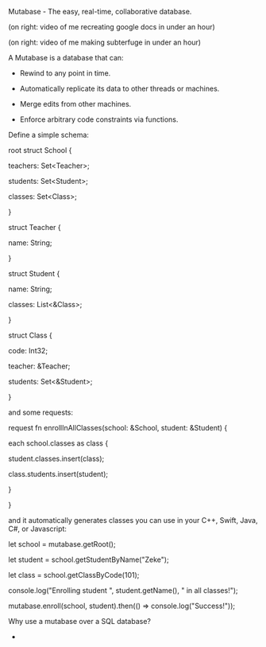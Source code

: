 Mutabase - The easy, real-time, collaborative database.

(on right: video of me recreating google docs in under an hour)

(on right: video of me making subterfuge in under an hour)

A Mutabase is a database that can:

-   Rewind to any point in time.

-   Automatically replicate its data to other threads or machines.

-   Merge edits from other machines.

-   Enforce arbitrary code constraints via functions.

Define a simple schema:

root struct School {

teachers: Set\<Teacher\>;

students: Set\<Student\>;

classes: Set\<Class\>;

}

struct Teacher {

name: String;

}

struct Student {

name: String;

classes: List\<&Class\>;

}

struct Class {

code: Int32;

teacher: &Teacher;

students: Set\<&Student\>;

}

and some requests:

request fn enrollInAllClasses(school: &School, student: &Student) {

each school.classes as class {

student.classes.insert(class);

class.students.insert(student);

}

}

and it automatically generates classes you can use in your C++, Swift,
Java, C#, or Javascript:

let school = mutabase.getRoot();

let student = school.getStudentByName("Zeke");

let class = school.getClassByCode(101);

console.log("Enrolling student ", student.getName(), " in all
classes!");

mutabase.enroll(school, student).then(() =\> console.log("Success!"));

Why use a mutabase over a SQL database?

-   
